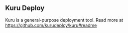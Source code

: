 ## Kuru Deploy

Kuru is a general-purpose deployment tool. Read more at https://github.com/kurudeploy/kuru#readme

